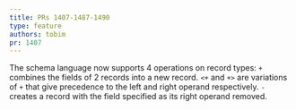 ```yaml
---
title: PRs 1407-1487-1490
type: feature
authors: tobim
pr: 1407
---
```


The schema language now supports 4 operations on record types: `+` combines the
fields of 2 records into a new record. `<+` and `+>` are variations of `+` that
give precedence to the left and right operand respectively. `-` creates a record
with the field specified as its right operand removed.
